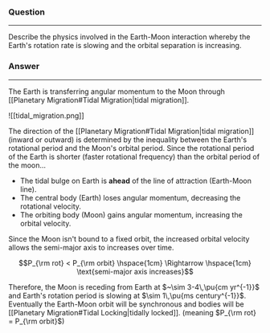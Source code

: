 ### Question
---
Describe the physics involved in the Earth-Moon interaction whereby the Earth's rotation rate is slowing and the orbital separation is increasing.

### Answer
---
The Earth is transferring angular momentum to the Moon through [[Planetary Migration#Tidal Migration|tidal migration]].

![[tidal_migration.png]]

The direction of the [[Planetary Migration#Tidal Migration|tidal migration]] (inward or outward) is determined by the inequality between the Earth's rotational period and the Moon's orbital period. Since the rotational period of the Earth is shorter (faster rotational frequency) than the orbital period of the moon...

- The tidal bulge on Earth is **ahead** of the line of attraction (Earth-Moon line).
- The central body (Earth) loses angular momentum, decreasing the rotational velocity.
- The orbiting body (Moon) gains angular momentum, increasing the orbital velocity.

Since the Moon isn't bound to a fixed orbit, the increased orbital velocity allows the semi-major axis to increases over time.

$$P_{\rm rot} < P_{\rm orbit} \hspace{1cm} \Rightarrow \hspace{1cm} \text{semi-major axis increases}$$

Therefore, the Moon is receding from Earth at $~\sim 3-4\,\pu{cm yr^{-1}}$ and Earth's rotation period is slowing at $\sim 1\,\pu{ms century^{-1}}$. Eventually the Earth-Moon orbit will be synchronous and bodies will be [[Planetary Migration#Tidal Locking|tidally locked]]. (meaning $P_{\rm rot} = P_{\rm orbit}$)
